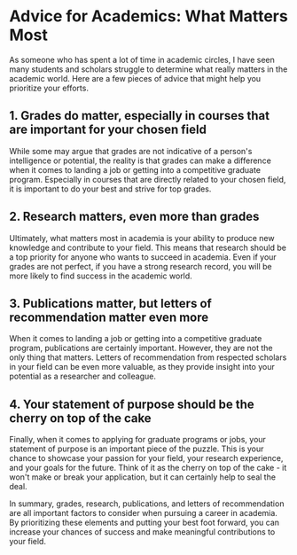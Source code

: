 # Advice for Academics: What Matters Most

As someone who has spent a lot of time in academic circles, I have seen many students and scholars struggle to determine what really matters in the academic world. Here are a few pieces of advice that might help you prioritize your efforts.

## 1. Grades do matter, especially in courses that are important for your chosen field

While some may argue that grades are not indicative of a person's intelligence or potential, the reality is that grades can make a difference when it comes to landing a job or getting into a competitive graduate program. Especially in courses that are directly related to your chosen field, it is important to do your best and strive for top grades.

## 2. Research matters, even more than grades

Ultimately, what matters most in academia is your ability to produce new knowledge and contribute to your field. This means that research should be a top priority for anyone who wants to succeed in academia. Even if your grades are not perfect, if you have a strong research record, you will be more likely to find success in the academic world.

## 3. Publications matter, but letters of recommendation matter even more

When it comes to landing a job or getting into a competitive graduate program, publications are certainly important. However, they are not the only thing that matters. Letters of recommendation from respected scholars in your field can be even more valuable, as they provide insight into your potential as a researcher and colleague.

## 4. Your statement of purpose should be the cherry on top of the cake

Finally, when it comes to applying for graduate programs or jobs, your statement of purpose is an important piece of the puzzle. This is your chance to showcase your passion for your field, your research experience, and your goals for the future. Think of it as the cherry on top of the cake - it won't make or break your application, but it can certainly help to seal the deal.

In summary, grades, research, publications, and letters of recommendation are all important factors to consider when pursuing a career in academia. By prioritizing these elements and putting your best foot forward, you can increase your chances of success and make meaningful contributions to your field.
